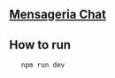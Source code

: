         
## [Mensageria Chat](http://mensageria-chat.herokuapp.com)
## How to run

       npm run dev
